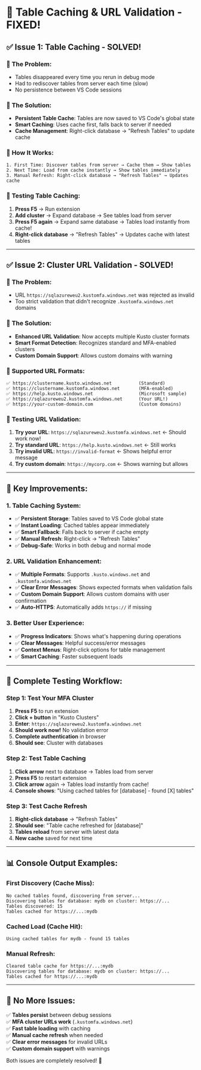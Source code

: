# 🎯 Table Caching & URL Validation - FIXED!

## ✅ **Issue 1: Table Caching - SOLVED!**

### 📝 **The Problem:**
- Tables disappeared every time you rerun in debug mode
- Had to rediscover tables from server each time (slow)
- No persistence between VS Code sessions

### 🔧 **The Solution:**
- **Persistent Table Cache**: Tables are now saved to VS Code's global state
- **Smart Caching**: Uses cache first, falls back to server if needed
- **Cache Management**: Right-click database → "Refresh Tables" to update cache

### 🚀 **How It Works:**
```
1. First Time: Discover tables from server → Cache them → Show tables
2. Next Time: Load from cache instantly → Show tables immediately
3. Manual Refresh: Right-click database → "Refresh Tables" → Updates cache
```

### 🧪 **Testing Table Caching:**
1. **Press F5** → Run extension
2. **Add cluster** → Expand database → See tables load from server
3. **Press F5 again** → Expand same database → Tables load instantly from cache!
4. **Right-click database** → "Refresh Tables" → Updates cache with latest tables

---

## ✅ **Issue 2: Cluster URL Validation - SOLVED!**

### 📝 **The Problem:**
- URL `https://sqlazureweu2.kustomfa.windows.net` was rejected as invalid
- Too strict validation that didn't recognize `.kustomfa.windows.net` domains

### 🔧 **The Solution:**
- **Enhanced URL Validation**: Now accepts multiple Kusto cluster formats
- **Smart Format Detection**: Recognizes standard and MFA-enabled clusters
- **Custom Domain Support**: Allows custom domains with warning

### 🎯 **Supported URL Formats:**
```
✅ https://clustername.kusto.windows.net          (Standard)
✅ https://clustername.kustomfa.windows.net       (MFA-enabled) 
✅ https://help.kusto.windows.net                 (Microsoft sample)
✅ https://sqlazureweu2.kustomfa.windows.net      (Your URL!)
✅ https://your-custom-domain.com                 (Custom domains)
```

### 🧪 **Testing URL Validation:**
1. **Try your URL**: `https://sqlazureweu2.kustomfa.windows.net` ← Should work now!
2. **Try standard URL**: `https://help.kusto.windows.net` ← Still works
3. **Try invalid URL**: `https://invalid-format` ← Shows helpful error message
4. **Try custom domain**: `https://mycorp.com` ← Shows warning but allows

---

## 🎉 **Key Improvements:**

### 1. **Table Caching System:**
- ✅ **Persistent Storage**: Tables saved to VS Code global state
- ✅ **Instant Loading**: Cached tables appear immediately  
- ✅ **Smart Fallback**: Falls back to server if cache empty
- ✅ **Manual Refresh**: Right-click → "Refresh Tables"
- ✅ **Debug-Safe**: Works in both debug and normal mode

### 2. **URL Validation Enhancement:**
- ✅ **Multiple Formats**: Supports `.kusto.windows.net` and `.kustomfa.windows.net`
- ✅ **Clear Error Messages**: Shows expected formats when validation fails
- ✅ **Custom Domain Support**: Allows custom domains with user confirmation
- ✅ **Auto-HTTPS**: Automatically adds `https://` if missing

### 3. **Better User Experience:**
- ✅ **Progress Indicators**: Shows what's happening during operations
- ✅ **Clear Messages**: Helpful success/error messages
- ✅ **Context Menus**: Right-click options for table management
- ✅ **Smart Caching**: Faster subsequent loads

---

## 🧪 **Complete Testing Workflow:**

### Step 1: Test Your MFA Cluster
1. **Press F5** to run extension
2. **Click + button** in "Kusto Clusters"  
3. **Enter**: `https://sqlazureweu2.kustomfa.windows.net`
4. **Should work now!** No validation error
5. **Complete authentication** in browser
6. **Should see**: Cluster with databases

### Step 2: Test Table Caching
1. **Click arrow** next to database → Tables load from server
2. **Press F5** to restart extension
3. **Click arrow** again → Tables load instantly from cache!
4. **Console shows**: "Using cached tables for [database] - found [X] tables"

### Step 3: Test Cache Refresh
1. **Right-click database** → "Refresh Tables"
2. **Should see**: "Table cache refreshed for [database]"
3. **Tables reload** from server with latest data
4. **New cache** saved for next time

---

## 📊 **Console Output Examples:**

### First Discovery (Cache Miss):
```
No cached tables found, discovering from server...
Discovering tables for database: mydb on cluster: https://...
Tables discovered: 15
Tables cached for https://...:mydb
```

### Cached Load (Cache Hit):
```
Using cached tables for mydb - found 15 tables
```

### Manual Refresh:
```
Cleared table cache for https://...:mydb
Discovering tables for database: mydb on cluster: https://...
Tables cached for https://...:mydb
```

---

## 🎯 **No More Issues:**

✅ **Tables persist** between debug sessions  
✅ **MFA cluster URLs work** (`.kustomfa.windows.net`)  
✅ **Fast table loading** with caching  
✅ **Manual cache refresh** when needed  
✅ **Clear error messages** for invalid URLs  
✅ **Custom domain support** with warnings  

Both issues are completely resolved! 🚀

